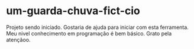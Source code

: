 # um-guarda-chuva-fict-cio
Projeto sendo iniciado. Gostaria de ajuda para iniciar com esta ferramenta. Meu nivel conhecimento em programação é bem básico. Grato pela atençãoo.
